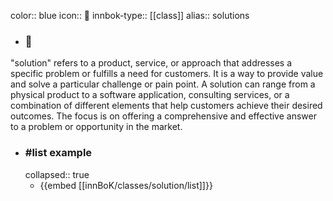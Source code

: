 color:: blue
icon:: 💊
innbok-type:: [[class]]
alias:: solutions

- ### 🔖 
"solution" refers to a product, service, or approach that addresses a specific problem or fulfills a need for customers. It is a way to provide value and solve a particular challenge or pain point. A solution can range from a physical product to a software application, consulting services, or a combination of different elements that help customers achieve their desired outcomes. The focus is on offering a comprehensive and effective answer to a problem or opportunity in the market.
- ### #list example
  collapsed:: true
  - {{embed [[innBoK/classes/solution/list]]}}




